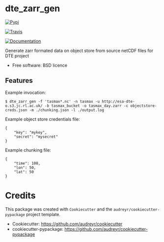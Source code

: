 # dte_zarr_gen


[![Pypi](https://img.shields.io/pypi/v/dte_zarr_gen.svg)](https://pypi.python.org/pypi/dte_zarr_gen)

[![Travis](https://img.shields.io/travis/philipkershaw/dte_zarr_gen.svg)](https://travis-ci.org/philipkershaw/dte_zarr_gen)

[![Documentation](https://readthedocs.org/projects/dte-zarr-gen/badge/?version=latest)](https://dte-zarr-gen.readthedocs.io/en/latest/?badge=latest)

Generate zarr formated data on object store from source netCDF files for DTE project


* Free software: BSD licence


## Features

Example invocation:

    $ dte_zarr_gen -f 'tasmax*.nc' -n tasmax -u http://esa-dte-o.s3.jc.rl.ac.uk/ -b tasmax_bucket -o tasmax_day.zarr -c objectstore-creds.json -m ./chunking.json -l ./output.log

Example object store credentials file:

    {
        "key": "mykey",
        "secret": "mysecret"
    }

Example chunking file:

    {
        "time": 100,
        "lon": 50,
        "lat": 50
    }

# Credits

This package was created with `Cookiecutter` and the `audreyr/cookiecutter-pypackage` project template.

 * Cookiecutter: https://github.com/audreyr/cookiecutter
 * cookiecutter-pypackage: https://github.com/audreyr/cookiecutter-pypackage

